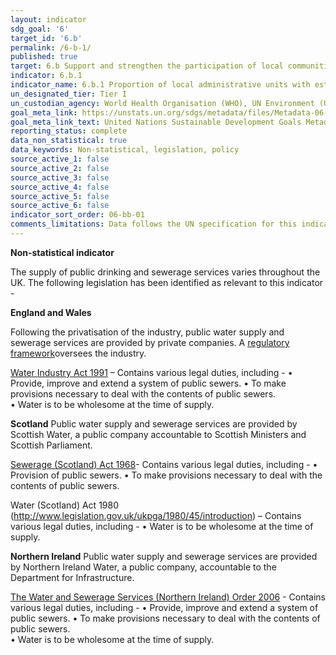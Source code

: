 ```yaml
---
layout: indicator
sdg_goal: '6'
target_id: '6.b'
permalink: /6-b-1/
published: true
target: 6.b Support and strengthen the participation of local communities in improving water and sanitation management
indicator: 6.b.1
indicator_name: 6.b.1 Proportion of local administrative units with established and operational policies and procedures for participation of local communities in water and sanitation management
un_designated_tier: Tier I
un_custodian_agency: World Health Organisation (WHO), UN Environment (UNEP), Organisation for Economic Co-operation and Development (OECD)
goal_meta_link: https://unstats.un.org/sdgs/metadata/files/Metadata-06-0B-01.pdf
goal_meta_link_text: United Nations Sustainable Development Goals Metadata (PDF 395 KB)
reporting_status: complete
data_non_statistical: true
data_keywords: Non-statistical, legislation, policy
source_active_1: false
source_active_2: false
source_active_3: false
source_active_4: false
source_active_5: false
source_active_6: false
indicator_sort_order: 06-bb-01
comments_limitations: Data follows the UN specification for this indicator. 
---
```

**Non-statistical indicator**

The supply of public drinking and sewerage services varies throughout the UK. The following legislation has been identified as relevant to this indicator -   

<b>England and Wales</b>
 
Following the privatisation of the industry, public water supply and sewerage services are provided by private companies. A [regulatory framework](https://www.ofwat.gov.uk/regulated-companies/ofwat-industry-overview/)oversees the industry. 

[Water Industry Act 1991](http://www.legislation.gov.uk/ukpga/1991/56/introduction) – Contains various legal duties, including -
•	Provide, improve and extend a system of public sewers.
•	To make provisions necessary to deal with the contents of public sewers.  
•	Water is to be wholesome at the time of supply. 

<b>Scotland</b>
Public water supply and sewerage services are provided by Scottish Water, a public company accountable to Scottish Ministers and Scottish Parliament.  

[Sewerage (Scotland) Act 1968](http://www.legislation.gov.uk/ukpga/1968/47/introduction)- Contains various legal duties, including -
•	Provision of public sewers.
•	To make provisions necessary to deal with the contents of public sewers.  

Water (Scotland) Act 1980 (http://www.legislation.gov.uk/ukpga/1980/45/introduction) – Contains various legal duties, including -
•	Water is to be wholesome at the time of supply.

<b>Northern Ireland</b>
Public water supply and sewerage services are provided by Northern Ireland Water, a public company, accountable to the Department for Infrastructure.  

[The Water and Sewerage Services (Northern Ireland) Order 2006](http://www.legislation.gov.uk/nisi/2006/3336/introduction) - Contains various legal duties, including -
•	Provide, improve and extend a system of public sewers. 
•	To make provisions necessary to deal with the contents of public sewers.  
•	Water is to be wholesome at the time of supply.<br><br>